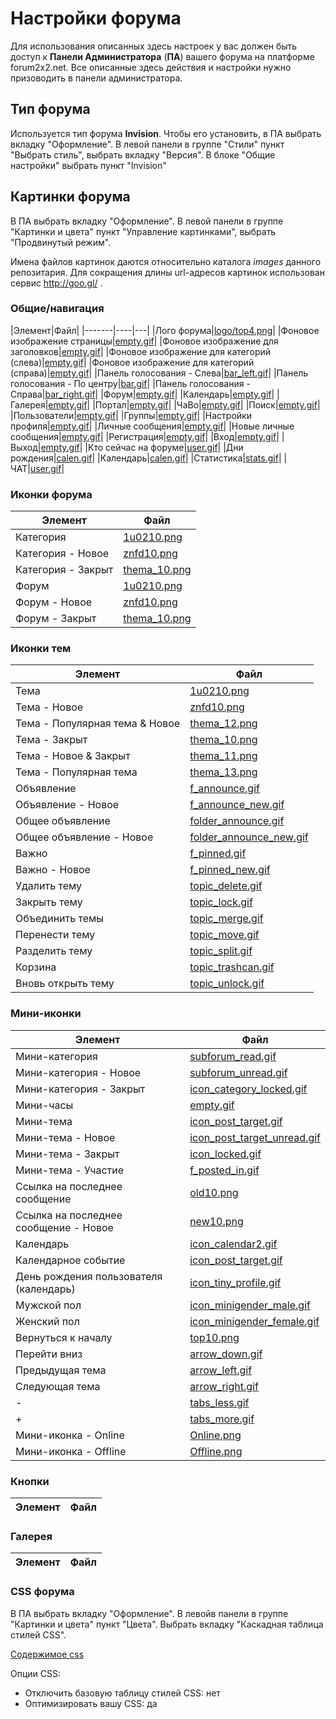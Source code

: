 # Настройки форума

Для использования описанных здесь настроек у вас должен быть доступ к **Панели Администратора** (**ПА**) вашего форума 
на платформе forum2x2.net. Все описанные здесь действия и настройки нужно призоводить в панели администратора.

## Тип форума

Используется тип форума **Invision**. Чтобы его установить, в ПА выбрать вкладку "Оформление". 
В левой панели в группе "Стили" пункт "Выбрать стиль", выбрать вкладку "Версия". 
В блоке "Общие настройки" выбрать пункт "Invision"

## Картинки форума

В ПА выбрать вкладку "Оформление". 
В левой панели в группе "Картинки и цвета" пункт "Управление картинками", выбрать "Продвинутый режим".

Имена файлов картинок даются относительно каталога *images* данного репозитария. Для сокращения длины url-адресов картинок использован сервис http://goo.gl/ . 

### Общие/навигация

|Элемент|Файл|
|-------|----|---|
|Лого форума|[logo/top4.png](http://goo.gl/DYgJSW)|
|Фоновое изображение страницы|[empty.gif](http://goo.gl/EV0NBP)|
|Фоновое изображение для заголовков|[empty.gif](http://goo.gl/EV0NBP)|
|Фоновое изображение для категорий (слева)|[empty.gif](http://goo.gl/EV0NBP)|
|Фоновое изображение для категорий (справа)|[empty.gif](http://goo.gl/EV0NBP)|
|Панель голосования - Cлева|[bar_left.gif](http://goo.gl/xVqAcC)|
|Панель голосования - По центру|[bar.gif](http://goo.gl/iNmWU9)|
|Панель голосования - Справа|[bar_right.gif](http://goo.gl/AqNBVb)|
|Форум|[empty.gif](http://goo.gl/EV0NBP)|
|Календарь|[empty.gif](http://goo.gl/EV0NBP)|
|Галерея|[empty.gif](http://goo.gl/EV0NBP)|
|Портал|[empty.gif](http://goo.gl/EV0NBP)|
|ЧаВо|[empty.gif](http://goo.gl/EV0NBP)|
|Поиск|[empty.gif](http://goo.gl/EV0NBP)|
|Пользователи|[empty.gif](http://goo.gl/EV0NBP)|
|Группы|[empty.gif](http://goo.gl/EV0NBP)|
|Настройки профиля|[empty.gif](http://goo.gl/EV0NBP)|
|Личные сообщения|[empty.gif](http://goo.gl/EV0NBP)|
|Новые личные сообщения|[empty.gif](http://goo.gl/EV0NBP)|
|Регистрация|[empty.gif](http://goo.gl/EV0NBP)|
|Вход|[empty.gif](http://goo.gl/EV0NBP)|
|Выход|[empty.gif](http://goo.gl/EV0NBP)|
|Кто сейчас на форуме|[user.gif](http://goo.gl/SldGNB)|
|Дни рождения|[calen.gif](http://goo.gl/M8erQk)|
|Календарь|[calen.gif](http://goo.gl/M8erQk)|
|Статистика|[stats.gif](http://goo.gl/tCg4GM)|
|ЧАТ|[user.gif](http://goo.gl/SldGNB)|

### Иконки форума

|Элемент|Файл|
|-------|----|
|Категория|[1u0210.png](http://goo.gl/R8TkeH)|
|Категория - Новое|[znfd10.png](http://goo.gl/v67FUP)|
|Категория - Закрыт|[thema_10.png](http://goo.gl/Xwra3K)|
|Форум|[1u0210.png](http://goo.gl/R8TkeH)|
|Форум - Новое|[znfd10.png](http://goo.gl/v67FUP)|
|Форум - Закрыт|[thema_10.png](http://goo.gl/Xwra3K)|


### Иконки тем

|Элемент|Файл|
|-------|----|
|Тема|[1u0210.png](http://goo.gl/R8TkeH)|
|Тема - Новое|[znfd10.png](http://goo.gl/v67FUP)|
|Тема - Популярная тема & Новое|[thema_12.png](http://goo.gl/wOJRKE)|
|Тема - Закрыт|[thema_10.png](http://goo.gl/Xwra3K)|
|Тема - Новое & Закрыт|[thema_11.png](http://goo.gl/IvBjBH)|
|Тема - Популярная тема|[thema_13.png](http://goo.gl/CLRFWl)|
|Объявление|[f_announce.gif](https://raw.githubusercontent.com/clan-wot/forum2x2.net/master/images/f_announce.gif)|
|Объявление - Новое|[f_announce_new.gif](https://raw.githubusercontent.com/clan-wot/forum2x2.net/master/images/f_announce_new.gif)|
|Общее объявление|[folder_announce.gif](https://raw.githubusercontent.com/clan-wot/forum2x2.net/master/images/folder_announce.gif)|
|Общее объявление - Новое|[folder_announce_new.gif](http://goo.gl/wwfqPE)|
|Важно|[f_pinned.gif](https://raw.githubusercontent.com/clan-wot/forum2x2.net/master/images/f_pinned.gif)|
|Важно - Новое|[f_pinned_new.gif](https://raw.githubusercontent.com/clan-wot/forum2x2.net/master/images/f_pinned_new.gif)|
|Удалить тему|[topic_delete.gif](https://raw.githubusercontent.com/clan-wot/forum2x2.net/master/images/topic_delete.gif)|
|Закрыть тему|[topic_lock.gif](https://raw.githubusercontent.com/clan-wot/forum2x2.net/master/images/topic_lock.gif)|
|Объединить темы|[topic_merge.gif](https://raw.githubusercontent.com/clan-wot/forum2x2.net/master/images/topic_merge.gif)|
|Перенести тему|[topic_move.gif](https://raw.githubusercontent.com/clan-wot/forum2x2.net/master/images/topic_move.gif)|
|Разделить тему|[topic_split.gif](https://raw.githubusercontent.com/clan-wot/forum2x2.net/master/images/topic_split.gif)|
|Корзина|[topic_trashcan.gif](https://raw.githubusercontent.com/clan-wot/forum2x2.net/master/images/topic_trashcan.gif)|
|Вновь открыть тему|[topic_unlock.gif](https://raw.githubusercontent.com/clan-wot/forum2x2.net/master/images/topic_unlock.gif)|

### Мини-иконки

|Элемент|Файл|
|-------|----|
|Мини-категория|[subforum_read.gif]()|
|Мини-категория - Новое|[subforum_unread.gif]()|
|Мини-категория - Закрыт|[icon_category_locked.gif]()|
|Мини-часы|[empty.gif](http://goo.gl/EV0NBP)|
|Мини-тема|[icon_post_target.gif]()|
|Мини-тема - Новое|[icon_post_target_unread.gif]()|
|Мини-тема - Закрыт|[icon_locked.gif]()|
|Мини-тема - Участие|[f_posted_in.gif]()|
|Ссылка на последнее сообщение|[old10.png]()|
|Ссылка на последнее сообщение - Новое|[new10.png]()|
|Календарь|[icon_calendar2.gif]()|
|Календарное событие|[icon_post_target.gif]()|
|День рождения пользователя (календарь)|[icon_tiny_profile.gif]()|
|Мужской пол|[icon_minigender_male.gif]()|
|Женский пол|[icon_minigender_female.gif]()|
|Вернуться к началу|[top10.png]()|
|Перейти вниз|[arrow_down.gif]()|
|Предыдущая тема|[arrow_left.gif]()|
|Следующая тема|[arrow_right.gif]()|
|-|[tabs_less.gif]()|
|+|[tabs_more.gif]()|
|Мини-иконка - Online|[Online.png]()|
|Мини-иконка - Offline|[Offline.png]()|


### Кнопки

|Элемент|Файл|
|-------|----|

### Галерея

|Элемент|Файл|
|-------|----|

### CSS форума

В ПА выбрать вкладку "Оформление". В левойв панели в группе "Картинки и цвета" пункт "Цвета". Выбрать вкладку "Каскадная таблица стилей CSS".

[Содержимое css](https://github.com/clan-wot/forum2x2.net/blob/master/forum.css)

Опции CSS:

- Отключить базовую таблицу стилей CSS: нет
- Оптимизировать вашу CSS: да
